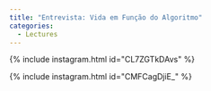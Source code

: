 ```yaml
---
title: "Entrevista: Vida em Função do Algoritmo"
categories:
  - Lectures
---
```


{% include instagram.html id="CL7ZGTkDAvs" %}

{% include instagram.html id="CMFCagDjiE_" %}

<script async src="//www.instagram.com/embed.js"></script>
